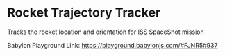 # Rocket Trajectory Tracker
 Tracks the rocket location and orientation for ISS SpaceShot mission

Babylon Playground Link: https://playground.babylonjs.com/#FJNR5#937